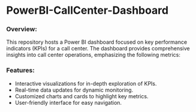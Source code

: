 # PowerBI-CallCenter-Dashboard


### Overview:
This repository hosts a Power BI dashboard focused on key performance indicators (KPIs) for a call center. The dashboard provides comprehensive insights into call center operations, emphasizing the following metrics:

### Features:
- Interactive visualizations for in-depth exploration of KPIs.
- Real-time data updates for dynamic monitoring.
- Customized charts and cards to highlight key metrics.
- User-friendly interface for easy navigation.
